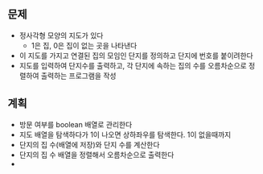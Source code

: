 ## 문제
- 정사각형 모양의 지도가 있다
  - 1은 집, 0은 집이 없는 곳을 나타낸다
- 이 지도를 가지고 연결된 집의 모임인 단지를 정의하고 단지에 번호를 붙이려한다
- 지도를 입력하여 단지수를 출력하고, 각 단지에 속하는 집의 수를 오름차순으로 정렬하여 출력하는 프로그램을 작성
## 계획
- 방문 여부를 boolean 배열로 관리한다
- 지도 배열을 탐색하다가 1이 나오면 상하좌우를 탐색한다. 1이 없을때까지
- 단지의 집 수(배열에 저장)와 단지 수를 계산한다
- 단지의 집 수 배열을 정렬해서 오름차순으로 출력한다
- 